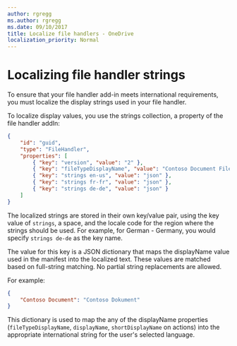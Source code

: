 ```yaml
---
author: rgregg
ms.author: rgregg
ms.date: 09/10/2017
title: Localize file handlers - OneDrive
localization_priority: Normal
---
```

# Localizing file handler strings

To ensure that your file handler add-in meets international requirements, you must localize the display strings used in your file handler.

To localize display values, you use the strings collection, a property of the file handler addIn:

```json
{
    "id": "guid",
    "type": "FileHandler",
    "properties": [
        { "key": "version", "value": "2" },
        { "key": "fileTypeDisplayName", "value": "Contoso Document File" },
        { "key": "strings en-us", "value": "json" },
        { "key": "strings fr-fr", "value": "json" },
        { "key": "strings de-de", "value": "json" }
    ]
}
```

The localized strings are stored in their own key/value pair, using the key value of `strings`, a space, and the locale code for the region where the strings should be used.
For example, for German - Germany, you would specify `strings de-de` as the key name.

The value for this key is a JSON dictionary that maps the displayName value used in the manifest into the localized text.
These values are matched based on full-string matching.
No partial string replacements are allowed.

For example:

```json
{
    "Contoso Document": "Contoso Dokument"
}
```

This dictionary is used to map the any of the displayName properties (`fileTypeDisplayName`, `displayName`, `shortDisplayName` on actions) into the appropriate international string for the user's selected language.


<!-- {
  "type": "#page.annotation",
  "description": "Create a copy of an existing item.",
  "keywords": "copy existing item",
  "section": "documentation",
  "tocPath": "File handlers/Defining actions"
} -->
